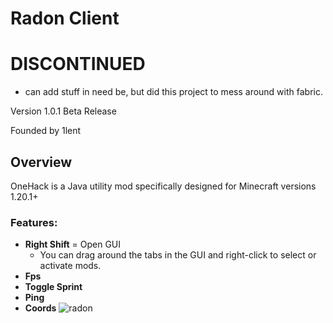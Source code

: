 
# Radon Client

# DISCONTINUED
- can add stuff in need be, but did this project to mess around with fabric.

Version 1.0.1 Beta Release

Founded by 1lent

## Overview
OneHack is a Java utility mod
specifically designed for Minecraft versions 1.20.1+

### Features:

- **Right Shift** = Open GUI
  - You can drag around the tabs in the GUI and right-click to select or activate mods.  
- **Fps**
- **Toggle Sprint**
- **Ping**
- **Coords**
![radon](https://github.com/user-attachments/assets/3a4a0cf4-25b2-4df6-b862-2bd63bf6ce3a)
